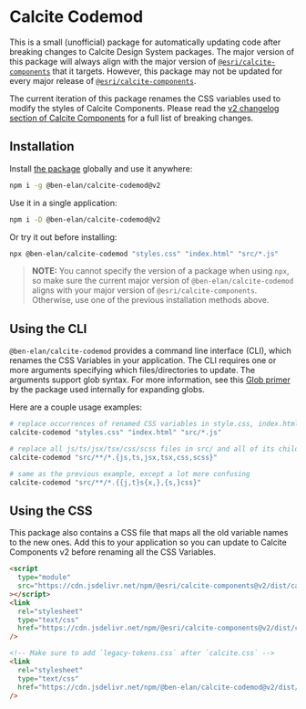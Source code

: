 # Calcite Codemod

This is a small (unofficial) package for automatically updating code after breaking changes to Calcite Design System packages.
The major version of this package will always align with the major version of [`@esri/calcite-components`](https://www.npmjs.com/package/@esri/calcite-components) that it targets.
However, this package may not be updated for every major release of [`@esri/calcite-components`](https://www.npmjs.com/package/@esri/calcite-components).

The current iteration of this package renames the CSS variables used to modify the styles of Calcite Components.
Please read the [v2 changelog section of Calcite Components](https://github.com/Esri/calcite-design-system/blob/main/packages/calcite-components/package.json) for a full list of breaking changes.

## Installation

Install [the package](https://www.npmjs.com/package/@ben-elan/calcite-codemod) globally and use it anywhere:

```bash
npm i -g @ben-elan/calcite-codemod@v2
```

Use it in a single application:

```bash
npm i -D @ben-elan/calcite-codemod@v2
```

Or try it out before installing:

```bash
npx @ben-elan/calcite-codemod "styles.css" "index.html" "src/*.js"
```

> **NOTE:** You cannot specify the version of a package when using `npx`, so make sure the current major version of `@ben-elan/calcite-codemod` aligns with your major version of `@esri/calcite-components`. Otherwise, use one of the previous installation methods above.

## Using the CLI

`@ben-elan/calcite-codemod` provides a command line interface (CLI), which renames the CSS Variables in your application.
The CLI requires one or more arguments specifying which files/directories to update. The arguments support glob syntax.
For more information, see this [Glob primer](https://github.com/isaacs/node-glob#glob-primer) by the package used internally for expanding globs.

Here are a couple usage examples:

```sh
# replace occurrences of renamed CSS variables in style.css, index.html, and all js files in src/
calcite-codemod "styles.css" "index.html" "src/*.js"

# replace all js/ts/jsx/tsx/css/scss files in src/ and all of its child directories
calcite-codemod "src/**/*.{js,ts,jsx,tsx,css,scss}"

# same as the previous example, except a lot more confusing
calcite-codemod "src/**/*.{{j,t}s{x,},{s,}css}"
```

## Using the CSS

This package also contains a CSS file that maps all the old variable names to the new ones.
Add this to your application so you can update to Calcite Components v2 before renaming all the CSS Variables.

```html
<script
  type="module"
  src="https://cdn.jsdelivr.net/npm/@esri/calcite-components@v2/dist/calcite/calcite.esm.js"
></script>
<link
  rel="stylesheet"
  type="text/css"
  href="https://cdn.jsdelivr.net/npm/@esri/calcite-components@v2/dist/calcite/calcite.css"
/>

<!-- Make sure to add `legacy-tokens.css` after `calcite.css` -->
<link
  rel="stylesheet"
  type="text/css"
  href="https://cdn.jsdelivr.net/npm/@ben-elan/calcite-codemod@v2/dist/legacy-tokens.css"
/>
```
